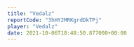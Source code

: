 ```yaml
---
title: "Vedalz"
reportCode: "3hHY2MRKgrdDkTPj"
player: "Vedalz"
date: 2021-10-06T18:48:50.877000+00:00
---
```

